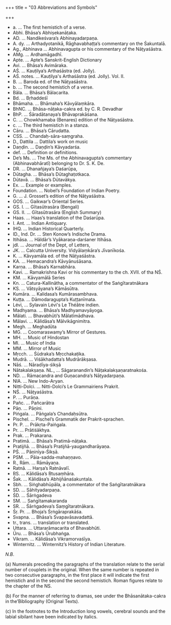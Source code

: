 +++
title = "03 Abbreviations and Symbols"

+++


- a.	...	The first hemistich of a verse.
- Abhi.	 	Bhāsa’s Abhiṣekanāṭaka.
- AD.	...	Nandikeśvara’s Abhinayadarpaṇa.
- A. dy.	...	Arthadyotanikā, Rāghavabhaṭṭa’s commentary on the Śakuntalā.
- Ag., Abhinava	...	Abhinavagupta or his commentary of the Nāṭyaśāstra.
- AMg.	...	Ardhamāgadhī.
- Apte.	...	Apte’s Sanskrit-English Dictionary
- Avi.	...	Bhāsa’s Avimāraka.
- AŚ.	...	Kauṭilya’s Arthaśāstra (ed. Jolly).
- AŚ. notes.	...	Kauṭilya's Arthaśāstra (ed. Jolly). Vol. II.
- B.	...	Baroda ed. of the Nāṭyaśāstra.
- b.	...	The second hemistich of a verse.
- Bāla.	...	Bhāsa’s Bālacarita.
- Bd.	...	Bṛhaddeśī
- Bhāmaha.	...	Bhāmaha’s Kāvyālaṃkāra.
- BhNC.	...	Bhāsa-nāṭaka-cakra ed. by C. R. Devadhar
- BhP.	...	Śāradātanaya’s Bhāvaprakāśana.
- C.	...	Chowkhamaba (Benares) edition of the Nāṭyaśāstra.
- c.	...	The third hemistich in a stanza.
- Cāru.	...	Bhāsa’s Cārudatta.
- CSS.	...	Chandaḥ-sāra-saṃgraha.
- D., Dattila	...	Dattila’s work on music
- Daṇḍin.	...	Daṇḍin’s Kāvyadarśa.
- def.	...	Definition or definitions.
- De’s Ms.	...	The Ms. of the Abhinavagupta’s commentary (Abhinavabhāratī) belonging to Dr. S. K. De.
- DR.	...	Dhanañjaya’s Daśarūpa,
- Dūtagha.	...	Bhāsa’s Dūtaghaṭotkaca.
- Dūtavā.	...	Bhāsa’s Dūtavākya.
- Ex.	...	Example or examples.
- Foundation.	...	Nobel’s Foundation of Indian Poetry.
- G.	...	J. Grosset’s edition of the Nāṭyaśāstra.
- GOS.	...	Gaikwar’s Oriental Series.
- GS. I.	...	Gītasūtrasāra (Bengali)
- GS. II.	...	Gītasūtrasāra (English Summary)
- Haas.	...	Haas’s translation of the Daśarūpa.
- I. Ant.	...	Indian Antiquary.
- IHQ.	...	Indian Historical Quarterly.
- ID., Ind. Dr.	...	Sten Konow’s Indische Drama.
- Itihāsa.	...	Hāldār’s Vyākaraṇa-darśaner Itihāsa.
- jdl.	...	Journal of the Dept, of Letters,
- JK.	...	Calcutta University. Vidyālaṃkāra’s Jīvanīkośa.
- K.	...	Kāvyamāla ed. of the Nāṭyaśāstra.
- KA.	...	Hemacandra’s Kāvyānuśāsana.
- Karṇa.	...	Bhāsa’s Karnabhāra.
- Kavi.	...	Ramakrishna Kavi or his commentary to the ch. XVII. of tha NŚ.
- KM.	...	Kāvyamālā Series
- Kn.	...	Catura-Kallinātha, a commentator of the Saṅgītaratnākara
- KS.	...	Vātsyāyana’s Kāmāsūtra.
- Kumāra.	...	Kalidasa’s Kumārasambhava.
- Kuṭṭa.	...	Dāmodaragupta’s Kuṭṭanīmata.
- Lévi,	...	Sylavain Lévi's Le Théâtre indien.
- Madhyama.	...	Bhāsa’s Madhyamavyāyoga.
- Mālati.	...	Bhavabhūti’s Mālatīmādhava.
- Mālavi.	...	Kālidāsa’s Mālvikāgnimitra.
- Megh.	...	Meghadūta
- MG.	...	Coomaraswamy’s Mirror of Gestures.
- MH.	...	Music of Hindostan
- MI.	...	Music of India
- MM.	...	Mirror of Music
- Mṛcch.	...	Śūdraka’s Mṛcchakaṭika.
- Mudrā.	...	Viśākhadatta’s Mudrārākṣasa.
- Nāś.	...	Nāradīya-śikṣā
- Nātakalakṣaṇa. NL.,	...	Sāgaranandin’s Nāṭakalakṣaṇaratnakośa.
- ND.	...	Rāmacandra and Guṇacandra’s Nāṭyadarpaṇa.
- NIA.	...	New Indo-Aryan.
- Nitti-Dolci.	...	Nitti-Dolci’s Le Grammairiens Prakrit.
- NŚ.	...	Nāṭyaśāstra.
- P.	...	Purāṇa.
- Pañc.	...	Pañcarātra
- Pāṇ.	...	Pāṇini.
- Piṅgala.	...	Pāṅgala’s Chandaḥsūtra.
- Pischel.	...	Pischel’s Grammatik der Prakrit-sprachen.
- Pr. P.	...	Prākṛta-Paiṅgala.
- Pr.	...	Prātiśākhya.
- Prak.	...	Prakarana.
- Pratimā.	...	Bhāsa’s Pratimā-nāṭaka.
- Pratijñā.	...	Bhāsa’s Pratijñā-yaugandharāyaṇa.
- PŚ.	...	Pāṇinīya-Śikṣā.
- PSM.	...	Pāia-sadda-mahaṇṇavo.
- R., Rām.	...	Rāmāyaṇa.
- Ratnā.	...	Harṣa’s Ratnāvalī.
- ṚS.	...	Kālidāsa’s Ṛtusaṃhāra.
- Śak.	...	Kālidāsa’s Abhijñānaśakuntala.
- Sbh.	...	Siṅghabhūpāla, a commentator of the Saṅgītaratnākara
- SD.	...	Sāhityadarpaṇa.
- ŚD.	...	Śārṅgadeva
- SM.	...	Saṅgītamakaranda
- SR.	...	Śārṅgadeva’s Saṃgītaratnākara.
- Śṛ. Pr.	...	Bhoja’s Śṛṅgāraprakāśa.
- Svapna.	...	Bhāsa’s Svapavāsavadattā.
- tr., trans.	...	translation or translated.
- Uttara.	...	Uttararāmacarita of Bhavabhūti.
- Ūru.	...	Bhāsa’s Ūrubhaṅga.
- Vikram.	...	Kālidāsa’s Vikramorvaśīya.
- Winternitz.	...	Winternitz’s History of Indian Literature.

*N.B*. 

(a) Numerals preceding the paragraphs of the translation relate to the serial number of couplets in the original. When the same number is repeated in two consecutive paragraphs, in the first place it will indicate the first hemistich and in the second the second hemistich. Roman figures relate to the chapter of the NS.

\(b\) For the manner of referring to dramas, see under the Bhāsanātaka-cakra in the’Bibliography (Original Texts).

\(c\) In the footnotes to the Introduction long vowels, cerebral sounds and the labial sibilant have been indicated by italics.


